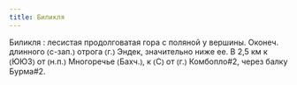 ```yaml
---
title: Биликля
---
```


Биликля
: лесистая продолговатая гора с поляной у вершины. Оконеч. длинного ⦅с-зап.⦆ отрога ⦅г.⦆ Эндек, значительно ниже ее. В 2,5 км к ⦅ЮЮЗ⦆ от ⦅н.п.⦆ Многоречье ⦅Бахч.⦆, к ⦅С⦆ от ⦅г.⦆ Комбопло#2, через балку Бурма#2.
